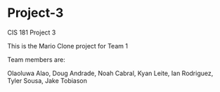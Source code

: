 # Project-3
CIS 181 Project 3

This is the Mario Clone project for Team 1

Team members are:

Olaoluwa Alao,
Doug Andrade,
Noah Cabral,
Kyan Leite,
Ian Rodriguez,
Tyler Sousa,
Jake Tobiason

